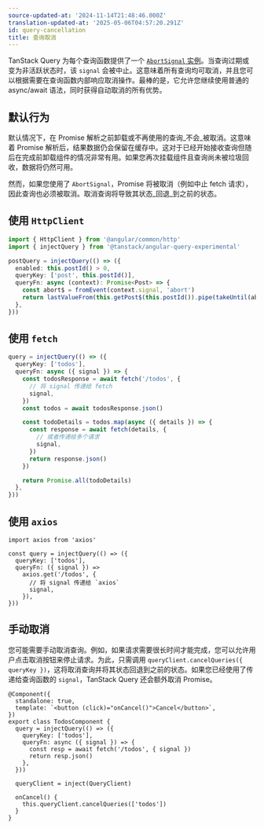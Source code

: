 ```yaml
---
source-updated-at: '2024-11-14T21:48:46.000Z'
translation-updated-at: '2025-05-06T04:57:20.291Z'
id: query-cancellation
title: 查询取消
---
```

TanStack Query 为每个查询函数提供了一个 [`AbortSignal` 实例](https://developer.mozilla.org/docs/Web/API/AbortSignal)。当查询过期或变为非活跃状态时，该 `signal` 会被中止。这意味着所有查询均可取消，并且您可以根据需要在查询函数内部响应取消操作。最棒的是，它允许您继续使用普通的 async/await 语法，同时获得自动取消的所有优势。

## 默认行为

默认情况下，在 Promise 解析之前卸载或不再使用的查询_不会_被取消。这意味着 Promise 解析后，结果数据仍会保留在缓存中。这对于已经开始接收查询但随后在完成前卸载组件的情况非常有用。如果您再次挂载组件且查询尚未被垃圾回收，数据将仍然可用。

然而，如果您使用了 `AbortSignal`，Promise 将被取消（例如中止 fetch 请求），因此查询也必须被取消。取消查询将导致其状态_回退_到之前的状态。

## 使用 `HttpClient`

```ts
import { HttpClient } from '@angular/common/http'
import { injectQuery } from '@tanstack/angular-query-experimental'

postQuery = injectQuery(() => ({
  enabled: this.postId() > 0,
  queryKey: ['post', this.postId()],
  queryFn: async (context): Promise<Post> => {
    const abort$ = fromEvent(context.signal, 'abort')
    return lastValueFrom(this.getPost$(this.postId()).pipe(takeUntil(abort$))
  },
}))
```

## 使用 `fetch`

[//]: # 'Example2'

```ts
query = injectQuery(() => ({
  queryKey: ['todos'],
  queryFn: async ({ signal }) => {
    const todosResponse = await fetch('/todos', {
      // 将 signal 传递给 fetch
      signal,
    })
    const todos = await todosResponse.json()

    const todoDetails = todos.map(async ({ details }) => {
      const response = await fetch(details, {
        // 或者传递给多个请求
        signal,
      })
      return response.json()
    })

    return Promise.all(todoDetails)
  },
}))
```

[//]: # 'Example2'

## 使用 `axios`

[//]: # 'Example3'

```tsx
import axios from 'axios'

const query = injectQuery(() => ({
  queryKey: ['todos'],
  queryFn: ({ signal }) =>
    axios.get('/todos', {
      // 将 signal 传递给 `axios`
      signal,
    }),
}))
```

[//]: # 'Example3'

## 手动取消

您可能需要手动取消查询。例如，如果请求需要很长时间才能完成，您可以允许用户点击取消按钮来停止请求。为此，只需调用 `queryClient.cancelQueries({ queryKey })`，这将取消查询并将其状态回退到之前的状态。如果您已经使用了传递给查询函数的 `signal`，TanStack Query 还会额外取消 Promise。

[//]: # 'Example7'

```angular-ts
@Component({
  standalone: true,
  template: `<button (click)="onCancel()">Cancel</button>`,
})
export class TodosComponent {
  query = injectQuery(() => ({
    queryKey: ['todos'],
    queryFn: async ({ signal }) => {
      const resp = await fetch('/todos', { signal })
      return resp.json()
    },
  }))

  queryClient = inject(QueryClient)

  onCancel() {
    this.queryClient.cancelQueries(['todos'])
  }
}
```

[//]: # 'Example7'
